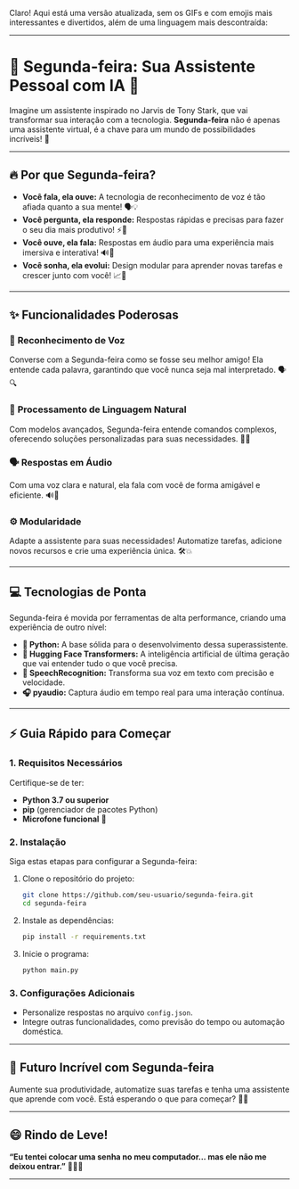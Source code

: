 Claro! Aqui está uma versão atualizada, sem os GIFs e com emojis mais interessantes e divertidos, além de uma linguagem mais descontraída:

---

# 🚀 **Segunda-feira: Sua Assistente Pessoal com IA** 🤖

Imagine um assistente inspirado no Jarvis de Tony Stark, que vai transformar sua interação com a tecnologia. **Segunda-feira** não é apenas uma assistente virtual, é a chave para um mundo de possibilidades incríveis! 🌟

---

## 🔥 **Por que Segunda-feira?**  
- **Você fala, ela ouve:** A tecnologia de reconhecimento de voz é tão afiada quanto a sua mente! 🗣️💡  
- **Você pergunta, ela responde:** Respostas rápidas e precisas para fazer o seu dia mais produtivo! ⚡💬  
- **Você ouve, ela fala:** Respostas em áudio para uma experiência mais imersiva e interativa! 🔊💬  
- **Você sonha, ela evolui:** Design modular para aprender novas tarefas e crescer junto com você! 📈🤖

---

## ✨ **Funcionalidades Poderosas**  

### 🎤 **Reconhecimento de Voz**
Converse com a Segunda-feira como se fosse seu melhor amigo! Ela entende cada palavra, garantindo que você nunca seja mal interpretado. 🗣️🔍

### 🧠 **Processamento de Linguagem Natural**
Com modelos avançados, Segunda-feira entende comandos complexos, oferecendo soluções personalizadas para suas necessidades. 🤖💡

### 🗣️ **Respostas em Áudio**
Com uma voz clara e natural, ela fala com você de forma amigável e eficiente. 🔊💬

### ⚙️ **Modularidade**
Adapte a assistente para suas necessidades! Automatize tarefas, adicione novos recursos e crie uma experiência única. 🛠️💥

---

## 💻 **Tecnologias de Ponta**  

Segunda-feira é movida por ferramentas de alta performance, criando uma experiência de outro nível:

- **🐍 Python:** A base sólida para o desenvolvimento dessa superassistente.
- **🤖 Hugging Face Transformers:** A inteligência artificial de última geração que vai entender tudo o que você precisa.
- **🎤 SpeechRecognition:** Transforma sua voz em texto com precisão e velocidade.
- **🎧 pyaudio:** Captura áudio em tempo real para uma interação contínua.

---

## ⚡ **Guia Rápido para Começar**  

### 1. **Requisitos Necessários**
Certifique-se de ter:
- **Python 3.7 ou superior**
- **pip** (gerenciador de pacotes Python)
- **Microfone funcional** 🎤

### 2. **Instalação**
Siga estas etapas para configurar a Segunda-feira:

1. Clone o repositório do projeto:
   ```bash
   git clone https://github.com/seu-usuario/segunda-feira.git
   cd segunda-feira
   ```

2. Instale as dependências:
   ```bash
   pip install -r requirements.txt
   ```

3. Inicie o programa:
   ```bash
   python main.py
   ```

### 3. **Configurações Adicionais**
- Personalize respostas no arquivo `config.json`.
- Integre outras funcionalidades, como previsão do tempo ou automação doméstica.

---

## 🌟 **Futuro Incrível com Segunda-feira**

Aumente sua produtividade, automatize suas tarefas e tenha uma assistente que aprende com você. Está esperando o que para começar? 🚀🔧

---

## 😄 **Rindo de Leve!**

**“Eu tentei colocar uma senha no meu computador... mas ele não me deixou entrar.”** 🤦‍♂️😂

---
